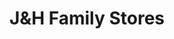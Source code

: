 ---
title: "J&H Family Stores"
url: /grandville/jandh-family-stores-kenowa-avenue-southwest/
shop: convenience
---